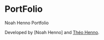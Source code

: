 # PortFolio
Noah Henno Portfolio

Developed by [Noah Henno] and [Théo Henno](https://github.com/hennotheo).